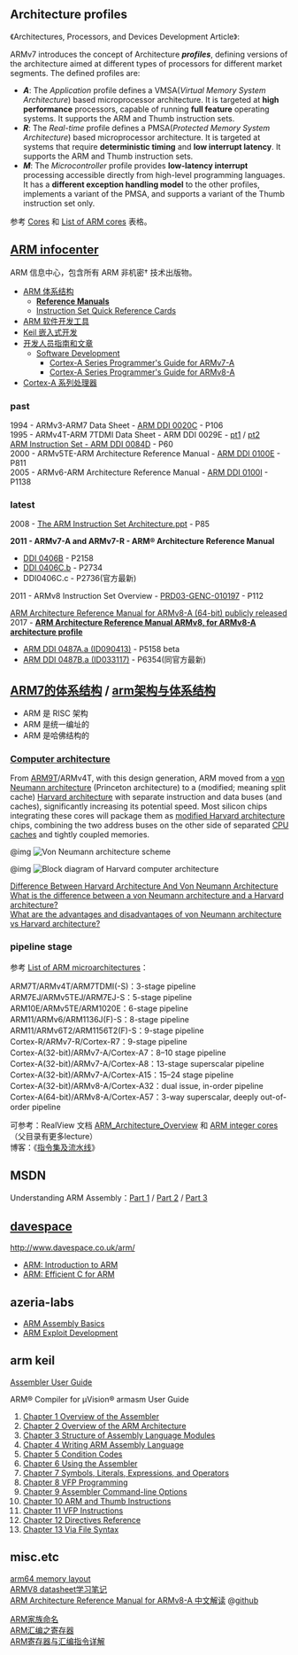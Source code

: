 
## Architecture profiles
《Architectures, Processors, and Devices Development Article》:

ARMv7 introduces the concept of Architecture ***profiles***, defining versions of the architecture aimed at different types of processors for different market segments. The defined profiles are:

- ***A***: The *Application* profile defines a VMSA(*Virtual Memory System Architecture*) based microprocessor architecture. It is targeted at **high performance** processors, capable of running **full feature** operating systems. It supports the ARM and Thumb instruction sets.  
- ***R***: The *Real-time* profile defines a PMSA(*Protected Memory System Architecture*) based microprocessor architecture. It is targeted at systems that require **deterministic timing** and **low interrupt latency**. It supports the ARM and Thumb instruction sets.  
- ***M***: The *Microcontroller* profile provides **low-latency interrupt** processing accessible directly from high-level programming languages. It has a **different exception handling model** to the other profiles, implements a variant of the PMSA, and supports a variant of the Thumb instruction set only.  

参考 [Cores](https://en.wikipedia.org/wiki/ARM_architecture#Cores) 和 [List of ARM cores](https://en.wikipedia.org/wiki/List_of_ARM_cores) 表格。

## [ARM infocenter](http://infocenter.arm.com/help/index.jsp)
ARM 信息中心，包含所有 ARM 非机密† 技术出版物。

- [ARM 体系结构](http://infocenter.arm.com/help/topic/com.arm.doc.set.architecture/index.html)  
	- [**Reference Manuals**](http://infocenter.arm.com/help/topic/com.arm.doc.subset.architecture.reference/index.html#reference)  
	- [Instruction Set Quick Reference Cards](http://infocenter.arm.com/help/topic/com.arm.doc.set.architecture/index.html#qrcs)  
- [ARM 软件开发工具](http://infocenter.arm.com/help/topic/com.arm.doc.set.swdev/index.html)  
- [Keil 嵌入式开发](http://infocenter.arm.com/help/topic/com.arm.doc.set.keil/index.html)  
- [开发人员指南和文章](http://infocenter.arm.com/help/topic/com.arm.doc.set.devlib/index.html)  
	- [Software Development](http://infocenter.arm.com/help/topic/com.arm.doc.set.devlib/index.html#swdev)  
		- [Cortex-A Series Programmer's Guide for ARMv7-A](http://infocenter.arm.com/help/topic/com.arm.doc.den0013d/index.html)  
		- [Cortex-A Series Programmer's Guide for ARMv8-A](http://infocenter.arm.com/help/topic/com.arm.doc.den0024a/index.html)  
- [Cortex-A 系列处理器](http://infocenter.arm.com/help/topic/com.arm.doc.set.cortexa/index.html)  

### past
1994 - ARMv3-ARM7 Data Sheet - [ARM DDI 0020C](http://robo.fe.uni-lj.si/~marko/ur/literature%20from%20www/ARM7vC.pdf) - P106  
1995 - ARMv4T-ARM 7TDMI Data Sheet - ARM DDI 0029E - [pt1](http://bear.ces.cwru.edu/eecs_382/ARM7-TDMI-manual-pt1.pdf) / [pt2](http://bear.ces.cwru.edu/eecs_382/ARM7-TDMI-manual-pt2.pdf)  
[ARM Instruction Set - ARM DDI 0084D](http://vision.gel.ulaval.ca/~jflalonde/cours/1001/h17/docs/arm-instructionset.pdf) - P60  
2000 - ARMv5TE-ARM Architecture Reference Manual - [ARM DDI 0100E](https://www.altera.com/en_US/pdfs/literature/third-party/archives/ddi0100e_arm_arm.pdf) - P811  
2005 - ARMv6-ARM Architecture Reference Manual - [ARM DDI 0100I](https://www.scss.tcd.ie/~waldroj/3d1/arm_arm.pdf) - P1138  

### latest
2008 - [The ARM Instruction Set Architecture.ppt](http://users.ece.utexas.edu/~valvano/EE345M/Arm_EE382N_4.pdf) - P85

**2011 - ARMv7-A and ARMv7-R - ARM® Architecture Reference Manual**

- [DDI 0406B](https://www.cs.utexas.edu/~simon/378/resources/ARMv7-AR_TRM.pdf) - P2158  
- [DDI 0406C.b](http://liris.cnrs.fr/~mmrissa/lib/exe/fetch.php?media=armv7-a-r-manual.pdf) - P2734  
- DDI0406C.c - P2736(官方最新)  

2011 - ARMv8 Instruction Set Overview - [PRD03-GENC-010197](https://www.element14.com/community/servlet/JiveServlet/previewBody/41836-102-1-229511/ARM.Reference_Manual.pdf) - P112  

[ARM Architecture Reference Manual for ARMv8-A (64-bit) publicly released](https://community.arm.com/processors/b/blog/posts/arm-architecture-reference-manual-for-armv8-a-64-bit-publicly-released)  
2017 - [**ARM Architecture Reference Manual ARMv8, for ARMv8-A architecture profile**](https://developer.arm.com/docs/ddi0487/latest/arm-architecture-reference-manual-armv8-for-armv8-a-architecture-profile)  

- [ARM DDI 0487A.a (ID090413)](https://yurichev.com/mirrors/ARMv8-A_Architecture_Reference_Manual_(Issue_A.a).pdf) - P5158 beta  
- [ARM DDI 0487B.a (ID033117)](https://static.docs.arm.com/ddi0487/b/DDI0487B_a_armv8_arm.pdf) - P6354(同官方最新)  

## [ARM7的体系结构](http://blog.csdn.net/tigerjibo/article/details/6127026) / [arm架构与体系结构](http://www.cnblogs.com/PengfeiSong/p/6295151.html)  
- ARM 是 RISC 架构  
- ARM 是统一编址的  
- ARM 是哈佛结构的  

### [Computer architecture](https://en.wikipedia.org/wiki/Computer_architecture)
From [ARM9T](https://en.wikipedia.org/wiki/ARM9T)/ARMv4T, with this design generation, ARM moved from a [von Neumann architecture](https://en.wikipedia.org/wiki/Von_Neumann_architecture) (Princeton architecture) to a (modified; meaning split cache) [Harvard architecture](https://en.wikipedia.org/wiki/Harvard_architecture) with separate instruction and data buses (and caches), significantly increasing its potential speed. Most silicon chips integrating these cores will package them as [modified Harvard architecture](https://en.wikipedia.org/wiki/Modified_Harvard_architecture) chips, combining the two address buses on the other side of separated [CPU caches](https://en.wikipedia.org/wiki/CPU_caches) and tightly coupled memories.

@img ![Von Neumann architecture scheme](https://upload.wikimedia.org/wikipedia/commons/e/e5/Von_Neumann_Architecture.svg)

@img ![Block diagram of Harvard computer architecture](https://upload.wikimedia.org/wikipedia/commons/3/3f/Harvard_architecture.svg)

[Difference Between Harvard Architecture And Von Neumann Architecture](http://wikidifferences.com/Difference_Between_Harvard_Architecture_And_Von_Neumann_Architecture)  
[What is the difference between a von Neumann architecture and a Harvard architecture?](http://infocenter.arm.com/help/index.jsp?topic=/com.arm.doc.faqs/ka3839.html)  
[What are the advantages and disadvantages of von Neumann architecture vs Harvard architecture?](https://www.quora.com/Computer-Science-What-are-the-advantages-and-disadvantages-of-von-Neumann-architecture-vs-Harvard-architecture)  

### pipeline stage
参考 [List of ARM microarchitectures](https://en.wikipedia.org/wiki/List_of_ARM_microarchitectures)：

ARM7T/ARMv4T/ARM7TDMI(-S)：3-stage pipeline  
ARM7EJ/ARMv5TEJ/ARM7EJ-S：5-stage pipeline  
ARM10E/ARMv5TE/ARM1020E：6-stage pipeline  
ARM11/ARMv6/ARM1136J(F)-S：8-stage pipeline  
ARM11/ARMv6T2/ARM1156T2(F)-S：9-stage pipeline  
Cortex-R/ARMv7-R/Cortex-R7：9-stage pipeline  
Cortex-A(32-bit)/ARMv7-A/Cortex-A7：8–10 stage pipeline  
Cortex-A(32-bit)/ARMv7-A/Cortex-A8：13-stage superscalar pipeline  
Cortex-A(32-bit)/ARMv7-A/Cortex-A15：15–24 stage pipeline  
Cortex-A(32-bit)/ARMv8-A/Cortex-A32：dual issue, in-order pipeline  
Cortex-A(64-bit)/ARMv8-A/Cortex-A57：3-way superscalar, deeply out-of-order pipeline  

可参考：RealView 文档 [ARM_Architecture_Overview](https://web.eecs.umich.edu/~prabal/teaching/eecs373-f10/readings/ARM_Architecture_Overview.pdf) 和 [ARM integer cores](http://www.paulkilloran.com/arm/Lecture_8.pdf)（父目录有更多lecture）  
博客：《[指令集及流水线](http://blog.csdn.net/phunxm/article/details/8980808)》  

## MSDN
Understanding ARM Assembly：[Part 1](https://blogs.msdn.microsoft.com/ntdebugging/2013/11/22/understanding-arm-assembly-part-1/) / [Part 2](https://blogs.msdn.microsoft.com/ntdebugging/2014/05/15/understanding-arm-assembly-part-2/) / [Part 3](https://blogs.msdn.microsoft.com/ntdebugging/2014/05/29/understanding-arm-assembly-part-3/)  

## [davespace](http://www.davespace.co.uk/)
http://www.davespace.co.uk/arm/

- [ARM: Introduction to ARM](http://www.davespace.co.uk/arm/introduction-to-arm/)  
- [ARM: Efficient C for ARM](http://www.davespace.co.uk/arm/efficient-c-for-arm/)  

## azeria-labs

- [ARM Assembly Basics](https://azeria-labs.com/writing-arm-assembly-part-1/)  
- [ARM Exploit Development](https://azeria-labs.com/writing-arm-shellcode/)  

## arm keil
[Assembler User Guide](http://www.keil.com/support/man/docs/armasm/armasm_deb1353593789871.htm)  

ARM® Compiler for µVision® armasm User Guide

1. [Chapter 1 Overview of the Assembler](http://www.keil.com/support/man/docs/armasm/armasm_dom1359731119400.htm)  
2. [Chapter 2 Overview of the ARM Architecture](http://www.keil.com/support/man/docs/armasm/armasm_dom1359731124840.htm)  
3. [Chapter 3 Structure of Assembly Language Modules](http://www.keil.com/support/man/docs/armasm/armasm_dom1359731140888.htm)  
4. [Chapter 4 Writing ARM Assembly Language](http://www.keil.com/support/man/docs/armasm/armasm_dom1359731144635.htm)  
5. [Chapter 5 Condition Codes](http://www.keil.com/support/man/docs/armasm/armasm_dom1359731158738.htm)  
6. [Chapter 6 Using the Assembler](http://www.keil.com/support/man/docs/armasm/armasm_dom1359731163750.htm)  
7. [Chapter 7 Symbols, Literals, Expressions, and Operators](http://www.keil.com/support/man/docs/armasm/armasm_dom1359731172022.htm)  
8. [Chapter 8 VFP Programming](http://www.keil.com/support/man/docs/armasm/armasm_pge1423655975021.htm)  
9. [Chapter 9 Assembler Command-line Options](http://www.keil.com/support/man/docs/armasm/armasm_dom1361289815333.htm)  
10. [Chapter 10 ARM and Thumb Instructions](http://www.keil.com/support/man/docs/armasm/armasm_dom1361289850039.htm)  
11. [Chapter 11 VFP Instructions](http://www.keil.com/support/man/docs/armasm/armasm_pge1423738743329.htm)  
12. [Chapter 12 Directives Reference](http://www.keil.com/support/man/docs/armasm/armasm_dom1361290000455.htm)  
13. [Chapter 13 Via File Syntax](http://www.keil.com/support/man/docs/armasm/armasm_chr1359125030640.htm)  

## misc.etc
[arm64 memory layout](http://blog.csdn.net/tiantao2012/article/details/60120996)  
[ARMV8 datasheet学习笔记](http://www.cnblogs.com/smartjourneys/tag/ARMV8/)   
[ARM Architecture Reference Manual for ARMv8-A 中文解读](http://armv8-ref.codingbelief.com/zh/) @[github](https://github.com/codingbelief/arm-architecture-reference-manual-for-armv8-a)  

[ARM家族命名 ](http://blog.sina.com.cn/s/blog_5994f1ca0102v554.html)  
[ARM汇编之寄存器](http://blog.csdn.net/tigerjibo/article/details/6050649)  
[ARM寄存器与汇编指令详解](http://blog.csdn.net/wang328452854/article/details/50466795)  
